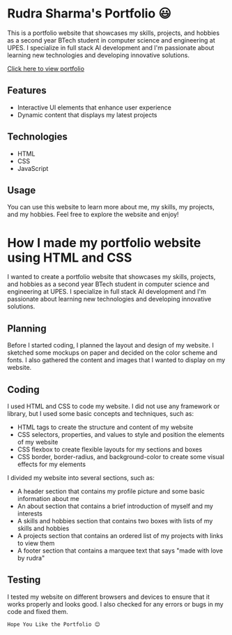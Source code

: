 # Rudra Sharma's Portfolio 😃

This is a portfolio website that showcases my skills, projects, and hobbies as a second year BTech student in computer science and engineering at UPES. I specialize in full stack AI development and I'm passionate about learning new technologies and developing innovative solutions.

<a href="https://rudracodeshere.github.io/R2142220621_RudraSharma/" target="_blank">Click here to view portfolio</a>

## Features
- Interactive UI elements that enhance user experience
- Dynamic content that displays my latest projects

## Technologies

- HTML
- CSS
- JavaScript


## Usage

You can use this website to learn more about me, my skills, my projects, and my hobbies. Feel free to explore the website and enjoy!

# How I made my portfolio website using HTML and CSS

I wanted to create a portfolio website that showcases my skills, projects, and hobbies as a second year BTech student in computer science and engineering at UPES. I specialize in full stack AI development and I'm passionate about learning new technologies and developing innovative solutions.

## Planning

Before I started coding, I planned the layout and design of my website. I sketched some mockups on paper and decided on the color scheme and fonts. I also gathered the content and images that I wanted to display on my website.

## Coding

I used HTML and CSS to code my website. I did not use any framework or library, but I used some basic concepts and techniques, such as:

- HTML tags to create the structure and content of my website
- CSS selectors, properties, and values to style and position the elements of my website
- CSS flexbox to create flexible layouts for my sections and boxes
- CSS border, border-radius, and background-color to create some visual effects for my elements

I divided my website into several sections, such as:

- A header section that contains my profile picture and some basic information about me
- An about section that contains a brief introduction of myself and my interests
- A skills and hobbies section that contains two boxes with lists of my skills and hobbies
- A projects section that contains an ordered list of my projects with links to view them
- A footer section that contains a marquee text that says "made with love by rudra"

## Testing

I tested my website on different browsers and devices to ensure that it works properly and looks good. I also checked for any errors or bugs in my code and fixed them.
```
Hope You Like the Portfolio 😊
